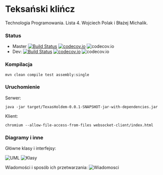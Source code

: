 # Teksański klińcz

Technologia Programowania.
Lista 4.
Wojciech Polak i Błażej Michalik.

### Status
* Master
  [![Build Status](https://travis-ci.org/frondeus/TexasHoldem.svg?branch=master)](https://travis-ci.org/frondeus/TexasHoldem)
  [![codecov.io](https://codecov.io/github/frondeus/TexasHoldem/coverage.svg?branch=master)](https://codecov.io/github/frondeus/TexasHoldem?branch=master)
  ![codecov.io](https://codecov.io/github/frondeus/TexasHoldem/branch.svg?branch=master)
* Dev: 
  [![Build Status](https://travis-ci.org/frondeus/TexasHoldem.svg?branch=dev)](https://travis-ci.org/frondeus/TexasHoldem)
  [![codecov.io](https://codecov.io/github/frondeus/TexasHoldem/coverage.svg?branch=dev)](https://codecov.io/github/frondeus/TexasHoldem?branch=dev)
  ![codecov.io](https://codecov.io/github/frondeus/TexasHoldem/branch.svg?branch=dev)

### Kompilacja
```
mvn clean compile test assembly:single
```

### Uruchomienie
Serwer:
```
java -jar target/TexasHoldem-0.0.1-SNAPSHOT-jar-with-dependencies.jar
```

Klient:
```
chromium --allow-file-access-from-files websocket-client/index.html
```

### Diagramy i inne

Główne klasy i interfejsy:

![UML](https://github.com/frondeus/TexasHoldem/raw/master/Klasy.png)
![Klasy](https://raw.githubusercontent.com/frondeus/TexasHoldem/feature/GameState/klasy.jpg)

Wiadomości i sposób ich przetwarzania:
![Wiadomosci](https://raw.githubusercontent.com/frondeus/TexasHoldem/feature/GameState/wiadomosci.jpg)
